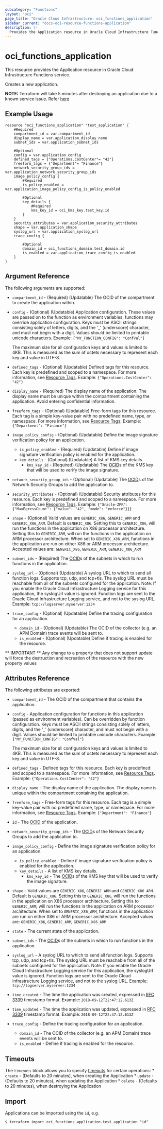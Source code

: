 ```yaml
---
subcategory: "Functions"
layout: "oci"
page_title: "Oracle Cloud Infrastructure: oci_functions_application"
sidebar_current: "docs-oci-resource-functions-application"
description: |-
  Provides the Application resource in Oracle Cloud Infrastructure Functions service
---
```


# oci_functions_application
This resource provides the Application resource in Oracle Cloud Infrastructure Functions service.

Creates a new application.

**NOTE:** Terraform will take 5 minutes after destroying an application due to a known service issue. Refer [here](https://docs.cloud.oracle.com/iaas/Content/Functions/Tasks/functionsdeleting.htm)

## Example Usage

```hcl
resource "oci_functions_application" "test_application" {
	#Required
	compartment_id = var.compartment_id
	display_name = var.application_display_name
	subnet_ids = var.application_subnet_ids

	#Optional
	config = var.application_config
	defined_tags = {"Operations.CostCenter"= "42"}
	freeform_tags = {"Department"= "Finance"}
	network_security_group_ids = var.application_network_security_group_ids
	image_policy_config {
		#Required
		is_policy_enabled = var.application_image_policy_config_is_policy_enabled

		#Optional
		key_details {
			#Required
			kms_key_id = oci_kms_key.test_key.id
		}
	}
	security_attributes = var.application_security_attributes
	shape = var.application_shape
	syslog_url = var.application_syslog_url
	trace_config {

		#Optional
		domain_id = oci_functions_domain.test_domain.id
		is_enabled = var.application_trace_config_is_enabled
	}
}
```

## Argument Reference

The following arguments are supported:

* `compartment_id` - (Required) (Updatable) The OCID of the compartment to create the application within. 
* `config` - (Optional) (Updatable) Application configuration. These values are passed on to the function as environment variables, functions may override application configuration. Keys must be ASCII strings consisting solely of letters, digits, and the '_' (underscore) character, and must not begin with a digit. Values should be limited to printable unicode characters.  Example: `{"MY_FUNCTION_CONFIG": "ConfVal"}`

    The maximum size for all configuration keys and values is limited to 4KB. This is measured as the sum of octets necessary to represent each key and value in UTF-8. 
* `defined_tags` - (Optional) (Updatable) Defined tags for this resource. Each key is predefined and scoped to a namespace. For more information, see [Resource Tags](https://docs.cloud.oracle.com/iaas/Content/General/Concepts/resourcetags.htm).  Example: `{"Operations.CostCenter": "42"}` 
* `display_name` - (Required) The display name of the application. The display name must be unique within the compartment containing the application. Avoid entering confidential information. 
* `freeform_tags` - (Optional) (Updatable) Free-form tags for this resource. Each tag is a simple key-value pair with no predefined name, type, or namespace. For more information, see [Resource Tags](https://docs.cloud.oracle.com/iaas/Content/General/Concepts/resourcetags.htm).  Example: `{"Department": "Finance"}`
* `image_policy_config` - (Optional) (Updatable) Define the image signature verification policy for an application.
    * `is_policy_enabled` - (Required) (Updatable) Define if image signature verification policy is enabled for the application.
    * `key_details` - (Optional) (Updatable) A list of KMS key details.
        * `kms_key_id` - (Required) (Updatable) The [OCID](https://docs.cloud.oracle.com/iaas/Content/General/Concepts/identifiers.htm)s of the KMS key that will be used to verify the image signature.
* `network_security_group_ids` - (Optional) (Updatable) The [OCID](https://docs.cloud.oracle.com/iaas/Content/General/Concepts/identifiers.htm)s of the Network Security Groups to add the application to.
* `security_attributes` - (Optional) (Updatable) Security attributes for this resource. Each key is predefined and scoped to a namespace. For more information, see [Resource Tags](https://docs.cloud.oracle.com/iaas/Content/General/Concepts/resourcetags.htm).  Example: `{"Oracle-ZPR": {"MaxEgressCount": {"value": "42", "mode": "enforce"}}}`
* `shape` - (Optional) Valid values are `GENERIC_X86`, `GENERIC_ARM` and `GENERIC_X86_ARM`. Default is `GENERIC_X86`. Setting this to `GENERIC_X86`, will run the functions in the application on X86 processor architecture. Setting this to `GENERIC_ARM`, will run the functions in the application on ARM processor architecture. When set to `GENERIC_X86_ARM`, functions in the application are run on either X86 or ARM processor architecture. Accepted values are: `GENERIC_X86`, `GENERIC_ARM`, `GENERIC_X86_ARM`
* `subnet_ids` - (Required) The [OCID](https://docs.cloud.oracle.com/iaas/Content/General/Concepts/identifiers.htm)s of the subnets in which to run functions in the application. 
* `syslog_url` - (Optional) (Updatable) A syslog URL to which to send all function logs. Supports tcp, udp, and tcp+tls. The syslog URL must be reachable from all of the subnets configured for the application. Note: If you enable the Oracle Cloud Infrastructure Logging service for this application, the syslogUrl value is ignored. Function logs are sent to the Oracle Cloud Infrastructure Logging service, and not to the syslog URL.  Example: `tcp://logserver.myserver:1234` 
* `trace_config` - (Optional) (Updatable) Define the tracing configuration for an application. 
    * `domain_id` - (Optional) (Updatable) The OCID of the collector (e.g. an APM Domain) trace events will be sent to.  
    * `is_enabled` - (Optional) (Updatable) Define if tracing is enabled for the resource. 


** IMPORTANT **
Any change to a property that does not support update will force the destruction and recreation of the resource with the new property values

## Attributes Reference

The following attributes are exported:

* `compartment_id` - The OCID of the compartment that contains the application. 
* `config` - Application configuration for functions in this application (passed as environment variables). Can be overridden by function configuration. Keys must be ASCII strings consisting solely of letters, digits, and the '_' (underscore) character, and must not begin with a digit. Values should be limited to printable unicode characters.  Example: `{"MY_FUNCTION_CONFIG": "ConfVal"}`

    The maximum size for all configuration keys and values is limited to 4KB. This is measured as the sum of octets necessary to represent each key and value in UTF-8. 
* `defined_tags` - Defined tags for this resource. Each key is predefined and scoped to a namespace. For more information, see [Resource Tags](https://docs.cloud.oracle.com/iaas/Content/General/Concepts/resourcetags.htm).  Example: `{"Operations.CostCenter": "42"}` 
* `display_name` - The display name of the application. The display name is unique within the compartment containing the application. 
* `freeform_tags` - Free-form tags for this resource. Each tag is a simple key-value pair with no predefined name, type, or namespace. For more information, see [Resource Tags](https://docs.cloud.oracle.com/iaas/Content/General/Concepts/resourcetags.htm).  Example: `{"Department": "Finance"}` 
* `id` - The [OCID](https://docs.cloud.oracle.com/iaas/Content/General/Concepts/identifiers.htm) of the application. 
* `network_security_group_ids` - The [OCID](https://docs.cloud.oracle.com/iaas/Content/General/Concepts/identifiers.htm)s of the Network Security Groups to add the application to.
* `image_policy_config` - Define the image signature verification policy for an application.
    * `is_policy_enabled` - Define if image signature verification policy is enabled for the application. 
    * `key_details` - A list of KMS key details.
        * `kms_key_id` - The [OCID](https://docs.cloud.oracle.com/iaas/Content/General/Concepts/identifiers.htm)s of the KMS key that will be used to verify the image signature. 
* `shape` - Valid values are `GENERIC_X86`, `GENERIC_ARM` and `GENERIC_X86_ARM`. Default is `GENERIC_X86`. Setting this to `GENERIC_X86`, will run the functions in the application on X86 processor architecture. Setting this to `GENERIC_ARM`, will run the functions in the application on ARM processor architecture. When set to `GENERIC_X86_ARM`, functions in the application are run on either X86 or ARM processor architecture. Accepted values are: `GENERIC_X86`, `GENERIC_ARM`, `GENERIC_X86_ARM`
* `state` - The current state of the application. 
* `subnet_ids` - The [OCID](https://docs.cloud.oracle.com/iaas/Content/General/Concepts/identifiers.htm)s of the subnets in which to run functions in the application. 
* `syslog_url` - A syslog URL to which to send all function logs. Supports tcp, udp, and tcp+tls. The syslog URL must be reachable from all of the subnets configured for the application. Note: If you enable the Oracle Cloud Infrastructure Logging service for this application, the syslogUrl value is ignored. Function logs are sent to the Oracle Cloud Infrastructure Logging service, and not to the syslog URL.  Example: `tcp://logserver.myserver:1234` 
* `time_created` - The time the application was created, expressed in [RFC 3339](https://tools.ietf.org/html/rfc3339) timestamp format.  Example: `2018-09-12T22:47:12.613Z` 
* `time_updated` - The time the application was updated, expressed in [RFC 3339](https://tools.ietf.org/html/rfc3339) timestamp format. Example: `2018-09-12T22:47:12.613Z` 
* `trace_config` - Define the tracing configuration for an application. 
    * `domain_id` - The OCID of the collector (e.g. an APM Domain) trace events will be sent to.  
    * `is_enabled` - Define if tracing is enabled for the resource. 

## Timeouts

The `timeouts` block allows you to specify [timeouts](https://registry.terraform.io/providers/oracle/oci/latest/docs/guides/changing_timeouts) for certain operations:
	* `create` - (Defaults to 20 minutes), when creating the Application
	* `update` - (Defaults to 20 minutes), when updating the Application
	* `delete` - (Defaults to 20 minutes), when destroying the Application


## Import

Applications can be imported using the `id`, e.g.

```
$ terraform import oci_functions_application.test_application "id"
```

